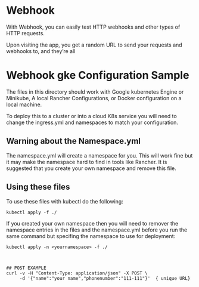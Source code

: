 # Webhook
With Webhook, you can easily test HTTP webhooks and other types of HTTP requests.

Upon visiting the app, you get a random URL to send your requests and webhooks to, and they’re all

# Webhook gke Configuration Sample
The files in this directory should work with Google kubernetes Engine or Minikube, A local Rancher Configurations, or Docker configuration on a local machine.  

To deploy this to a cluster or into a cloud K8s service you will need to change the ingress.yml and namespaces to match your configuration.

## Warning about the Namespace.yml
The namespace.yml will create a namespace for you.  This will work fine but it may make the namespace hard to find in tools like Rancher.  It is suggested that you create your own namespace and remove this file.

## Using these files
To use these files with kubectl do the following:
``` 
kubectl apply -f ./
```
If you created your own namespace then you will need to remover the namespace entries in the files and the namespace.yml before you run the same command but specifing the namespace to use for deployment:
```
kubectl apply -n <yournamespace> -f ./



## POST EXAMPLE 
curl -v -H "Content-Type: application/json" -X POST \
     -d '{"name":"your name","phonenumber":"111-111"}'  { unique URL}
